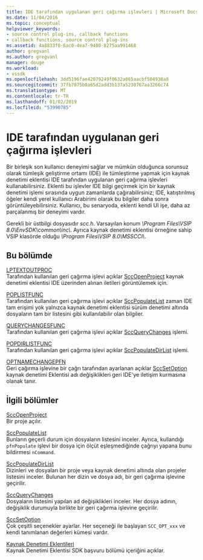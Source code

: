 ```yaml
---
title: IDE tarafından uygulanan geri çağırma işlevleri | Microsoft Docs
ms.date: 11/04/2016
ms.topic: conceptual
helpviewer_keywords:
- source control plug-ins, callback functions
- callback functions, source control plug-ins
ms.assetid: 4a8833f0-6ac0-4ea7-9400-8275aa991468
author: gregvanl
ms.author: gregvanl
manager: douge
ms.workload:
- vssdk
ms.openlocfilehash: 3dd5196fae42079249f0632a065aacbf504938a8
ms.sourcegitcommit: 37fb7075b0a65d2add3b137a5230767aa3266c74
ms.translationtype: MT
ms.contentlocale: tr-TR
ms.lasthandoff: 01/02/2019
ms.locfileid: "53990785"
---
```

# <a name="callback-functions-implemented-by-the-ide"></a>IDE tarafından uygulanan geri çağırma işlevleri
Bir birleşik son kullanıcı deneyimi sağlar ve mümkün olduğunca sorunsuz olarak tümleşik geliştirme ortamı (IDE) ile tümleştirme yapmak için kaynak denetimi eklentisi IDE tarafından uygulanan geri çağırma işlevleri kullanabilirsiniz. Eklenti bu işlevler IDE bilgi geçirmek için bir kaynak denetimi işlemi sırasında uygun zamanlarda çağırabilirsiniz; IDE, katıştırılmış öğeler kendi yerel kullanıcı Arabirimi olarak bu bilgiler daha sonra görüntüleyebilirsiniz. Kullanıcı, bu senaryoda, eklenti kendi UI işe, daha az parçalanmış bir deneyimi vardır.  
  
 Gerekli bir üstbilgi dosyasıdır *scc.h*. Varsayılan konum *\Program Files\VSIP 8.0\EnvSDK\common\inc\\*. Ayrıca kaynak denetimi eklentisi örneğine sahip VSIP klasörde olduğu *\Program Files\VSIP 8.0\MSSCCI\\*.  
  
## <a name="in-this-section"></a>Bu bölümde  
 [LPTEXTOUTPROC](../extensibility/lptextoutproc.md)  
 Tarafından kullanılan geri çağırma işlevi açıklar [SccOpenProject](../extensibility/sccopenproject-function.md) kaynak denetimi eklentisi IDE üzerinden alınan iletileri görüntülemek için.  
  
 [POPLISTFUNC](../extensibility/poplistfunc.md)  
 Tarafından kullanılan geri çağırma işlevi açıklar [SccPopulateList](../extensibility/sccpopulatelist-function.md) zaman IDE tam erişimi yok yalnızca kaynak denetimi eklentisi sürüm denetimi altında dosyaların tam bir listesini gibi kullanılabilir olan bilgiler.  
  
 [QUERYCHANGESFUNC](../extensibility/querychangesfunc.md)  
 Tarafından kullanılan geri çağırma işlevi açıklar [SccQueryChanges](../extensibility/sccquerychanges-function.md) işlemi.  
  
 [POPDIRLISTFUNC](../extensibility/popdirlistfunc.md)  
 Tarafından kullanılan geri çağırma işlevi açıklar [SccPopulateDirList](../extensibility/sccpopulatedirlist-function.md) işlemi.  
  
 [OPTNAMECHANGEPFN](../extensibility/optnamechangepfn.md)  
 Geri çağırma işlevine bir çağrı tarafından ayarlanan açıklar [SccSetOption](../extensibility/sccsetoption-function.md) kaynak denetimi Eklentisi adı değişiklikleri geri IDE'ye iletişim kurmasına olanak tanır.  
  
## <a name="related-sections"></a>İlgili bölümler  
 [SccOpenProject](../extensibility/sccopenproject-function.md)  
 Bir proje açılır.  
  
 [SccPopulateList](../extensibility/sccpopulatelist-function.md)  
 Bunların geçerli durum için dosyaların listesini inceler. Ayrıca, kullandığı `pfnPopulate` işlevi bir dosya için ölçüt eşleşmediğinde çağrıyı yapana bunu bildirmesi `nCommand`.  
  
 [SccPopulateDirList](../extensibility/sccpopulatedirlist-function.md)  
 Dizinleri ve dosyaları bir proje veya kaynak denetimi altında olan projeler listesini inceler. Bulunan her dizin ve dosya adı, bir geri çağırma işlevine geçirilir.  
  
 [SccQueryChanges](../extensibility/sccquerychanges-function.md)  
 Dosyaların listesini yapılan ad değişiklikleri inceler. Her dosya adının, değişiklik durumuyla birlikte bir geri çağırma işlevine geçirilir.  
  
 [SccSetOption](../extensibility/sccsetoption-function.md)  
 Çok çeşitli seçenekler ayarlar. Her seçeneği ile başlayan `SCC_OPT_xxx` ve kendi tanımlanan değerleri kümesi vardır.  
  
 [Kaynak Denetimi Eklentileri](../extensibility/source-control-plug-ins.md)  
 Kaynak Denetimi Eklentisi SDK başvuru bölümü içeriğini açıklar.